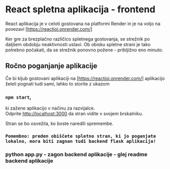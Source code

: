 # React spletna aplikacija - frontend

React aplikacija je v celoti gostovana na platformi Render in je na voljo na povezavi [https://reactioi.onrender.com/]

Ker gre za brezplačno različico spletnega gostovanja, se strežnik po daljšem obdobju neaktivnosti ustavi. Ob obisku spletne strani je tako potrebno počakati, da se strežnik ponovno požene - pribljižno eno minuto.

## Ročno poganjanje aplikacije

Če bi kljub gostovani aplikaciji na [https://reactioi.onrender.com/] aplikacijo želeli pognati tudi sami, lahko to storite z ukazom

### `npm start`,

ki zažene aplikacijo v načinu za razvijalce.\
Odprite [http://localhost:3000](http://localhost:3000) da stran vidite v svojem brskalniku.

Stran se bo osvežila, ko boste naredili spremembe.

### `Pomembno: preden obiščete spletno stran, ki jo poganjate lokalno, mora biti zagnan tudi backend flask aplikacija!`

### python app.py - zagon backend aplikacije - glej readme backend aplikacije
